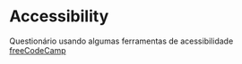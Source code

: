 # Accessibility
Questionário usando algumas ferramentas de acessibilidade 
[freeCodeCamp](https://freecodecamp.org)

